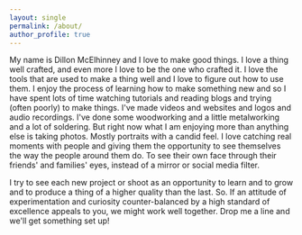 ```yaml
---
layout: single
permalink: /about/
author_profile: true
---
```


My name is Dillon McElhinney and I love to make good things. I love a thing well crafted, and even more I love to be the one who crafted it. I love the tools that are used to make a thing well and I love to figure out how to use them. I enjoy the process of learning how to make something new and so I have spent lots of time watching tutorials and reading blogs and trying (often poorly) to make things. I've made videos and websites and logos and audio recordings. I've done some woodworking and a little metalworking and a lot of soldering. But right now what I am enjoying more than anything else is taking photos. Mostly portraits with a candid feel. I love catching real moments with people and giving them the opportunity to see themselves the way the people around them do. To see their own face through their friends' and families' eyes, instead of a mirror or social media filter.

I try to see each new project or shoot as an opportunity to learn and to grow and to produce a thing of a higher quality than the last. So. If an attitude of experimentation and curiosity counter-balanced by a high standard of excellence appeals to you, we might work well together. Drop me a line and we'll get something set up!
